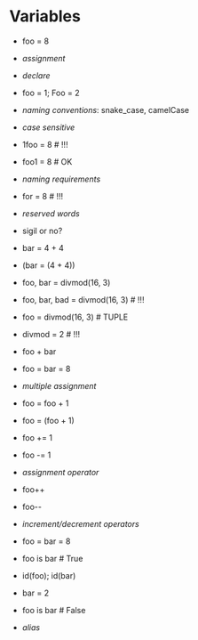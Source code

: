 # Variables

- foo = 8
- _assignment_
- _declare_
- foo = 1; Foo = 2
- _naming conventions_: snake_case, camelCase
- _case sensitive_
- 1foo = 8 # !!!
- foo1 = 8 # OK
- _naming requirements_
- for = 8 # !!!
- _reserved words_
- sigil or no?
- bar = 4 + 4
- (bar = (4  + 4))
- foo, bar = divmod(16, 3)
- foo, bar, bad = divmod(16, 3) # !!!
- foo = divmod(16, 3) # TUPLE
- divmod = 2 # !!!
- foo + bar
- foo = bar = 8
- _multiple assignment_
- foo = foo + 1
- foo = (foo + 1)
- foo += 1
- foo -= 1
- _assignment operator_
- foo++
- foo--
- _increment/decrement operators_
- foo = bar = 8
- foo is bar # True
- id(foo); id(bar)
- bar = 2
- foo is bar # False

- _alias_
